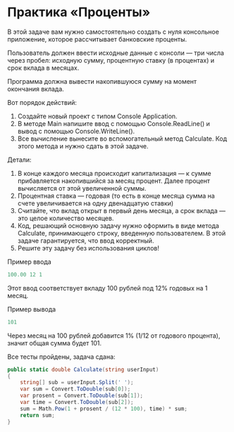 # Практика «Проценты»

В этой задаче вам нужно самостоятельно создать с нуля консольное приложение, которое рассчитывает банковские проценты.

Пользователь должен ввести исходные данные с консоли — три числа через пробел: исходную сумму, процентную ставку (в процентах) и срок вклада в месяцах.

Программа должна вывести накопившуюся сумму на момент окончания вклада.

Вот порядок действий:
1. Создайте новый проект с типом Console Application.
2. В методе Main напишите ввод с помощью Console.ReadLine() и вывод с помощью Console.WriteLine().
3. Все вычисление вынесите во вспомогательный метод Calculate. Код этого метода и нужно сдать в этой задаче.

Детали:
1. В конце каждого месяца происходит капитализация — к сумме прибавляется накопившийся за месяц процент. Далее процент вычисляется от этой увеличенной суммы.
2. Процентная ставка — годовая (то есть в конце месяца сумма на счете увеличивается на одну двенадцатую ставки)
3. Считайте, что вклад открыт в первый день месяца, а срок вклада — это целое количество месяцев.
4. Код, решающий основную задачу нужно оформить в виде метода Calculate, принимающего строку, введенную пользователем. В этой задаче гарантируется, что ввод корректный.
5. Решите эту задачу без использования циклов!


Пример ввода
```cs
100.00 12 1
```
Этот ввод соответствует вкладу 100 рублей под 12% годовых на 1 месяц.

Пример вывода
```cs
101
```
Через месяц на 100 рублей добавится 1% (1/12 от годового процента), значит общая сумма будет 101.

Все тесты пройдены, задача сдана:
```cs
public static double Calculate(string userInput)
{
    string[] sub = userInput.Split(' ');
    var sum = Convert.ToDouble(sub[0]);
    var prosent = Convert.ToDouble(sub[1]);
    var time = Convert.ToDouble(sub[2]);
    sum = Math.Pow(1 + prosent / (12 * 100), time) * sum;
    return sum;
}
```